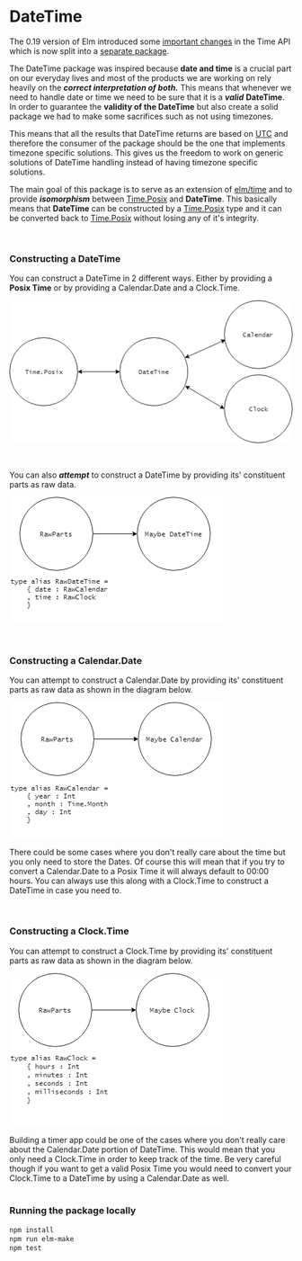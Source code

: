# DateTime

The 0.19 version of Elm introduced some [important changes][important-changes] in the Time API which is now split into a [separate package][elm-time].

The DateTime package was inspired because __date and time__ is a crucial part on our everyday lives and most of the products we are working on rely heavily on the ___correct interpretation of both.___
This means that whenever we need to handle date or time we need to be sure that it is a ___valid___ __DateTime__. In order to guarantee the __validity of the DateTime__ but also create a solid package
we had to make some sacrifices such as not using timezones.

This means that all the results that DateTime returns are based on [UTC][UTC-wiki] and therefore the consumer of the package should be the one that implements timezone specific solutions. This gives us the
freedom to work on generic solutions of DateTime handling instead of having timezone specific solutions.

The main goal of this package is to serve as an extension of [elm/time][elm-time] and to provide ___isomorphism___ between [Time.Posix][TimePosix] and __DateTime__.
This basically means that __DateTime__ can be constructed by a [Time.Posix][TimePosix] type and it can be converted back to [Time.Posix][TimePosix] without losing any of it's integrity.

<br/>

### Constructing a DateTime

You can construct a DateTime in 2 different ways. Either by providing a __Posix Time__ or by providing a Calendar.Date and a Clock.Time.

![alt text](https://github.com/PanagiotisGeorgiadis/elm-datetime/blob/master/assets/Isomorphic-DateTime-Construction.png "Isomorphic DateTime construction")

<br/>

You can also ___attempt___ to construct a DateTime by providing its' constituent parts as raw data.

![alt text](https://github.com/PanagiotisGeorgiadis/Elm-DateTime/blob/master/assets/RawParts-DateTime-Construction.png "RawParts to Maybe DateTime")

<br/>

### Constructing a Calendar.Date

You can attempt to construct a Calendar.Date by providing its' constituent parts as raw data as shown in the diagram below.

![alt text](https://github.com/PanagiotisGeorgiadis/Elm-DateTime/blob/master/assets/RawParts-Calendar-Construction.png "RawParts to Calendar.Date")

There could be some cases where you don't really care about the time but you only need to store the Dates. Of course this will mean that if you try to convert a Calendar.Date to
a Posix Time it will always default to 00:00 hours. You can always use this along with a Clock.Time to construct a DateTime in case you need to.

<br/>

### Constructing a Clock.Time

You can attempt to construct a Clock.Time by providing its' constituent parts as raw data as shown in the diagram below.

![alt text](https://github.com/PanagiotisGeorgiadis/Elm-DateTime/blob/master/assets/RawParts-Clock-Construction.png "RawParts to Clock.Time")

Building a timer app could be one of the cases where you don't really care about the Calendar.Date portion of DateTime. This would mean that you only need a Clock.Time in order
to keep track of the time. Be very careful though if you want to get a valid Posix Time you would need to convert your Clock.Time to a DateTime by using a Calendar.Date as well.

#
### Running the package locally
```
npm install
npm run elm-make
npm test
```

[important-changes]: https://github.com/elm/compiler/blob/master/upgrade-docs/0.19.md#modules-moved
[elm-time]: https://package.elm-lang.org/packages/elm/time/latest/
[UTC-wiki]: https://en.wikipedia.org/wiki/Coordinated_Universal_Time
[TimePosix]: https://package.elm-lang.org/packages/elm/time/latest/Time#Posix
